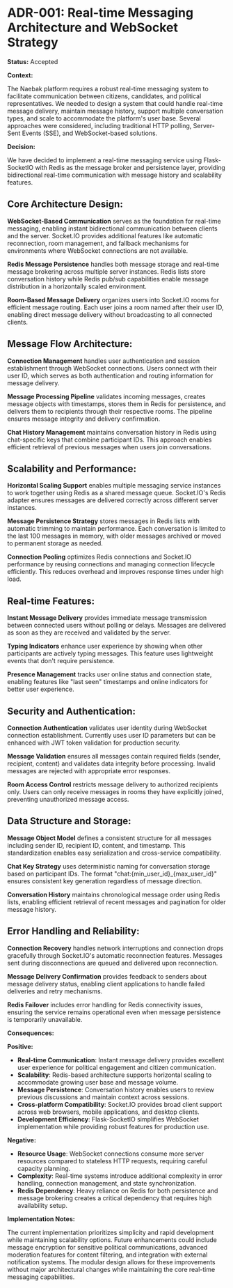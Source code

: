 # ADR-001: Real-time Messaging Architecture and WebSocket Strategy

**Status:** Accepted

**Context:**

The Naebak platform requires a robust real-time messaging system to facilitate communication between citizens, candidates, and political representatives. We needed to design a system that could handle real-time message delivery, maintain message history, support multiple conversation types, and scale to accommodate the platform's user base. Several approaches were considered, including traditional HTTP polling, Server-Sent Events (SSE), and WebSocket-based solutions.

**Decision:**

We have decided to implement a real-time messaging service using Flask-SocketIO with Redis as the message broker and persistence layer, providing bidirectional real-time communication with message history and scalability features.

## **Core Architecture Design:**

**WebSocket-Based Communication** serves as the foundation for real-time messaging, enabling instant bidirectional communication between clients and the server. Socket.IO provides additional features like automatic reconnection, room management, and fallback mechanisms for environments where WebSocket connections are not available.

**Redis Message Persistence** handles both message storage and real-time message brokering across multiple server instances. Redis lists store conversation history while Redis pub/sub capabilities enable message distribution in a horizontally scaled environment.

**Room-Based Message Delivery** organizes users into Socket.IO rooms for efficient message routing. Each user joins a room named after their user ID, enabling direct message delivery without broadcasting to all connected clients.

## **Message Flow Architecture:**

**Connection Management** handles user authentication and session establishment through WebSocket connections. Users connect with their user ID, which serves as both authentication and routing information for message delivery.

**Message Processing Pipeline** validates incoming messages, creates message objects with timestamps, stores them in Redis for persistence, and delivers them to recipients through their respective rooms. The pipeline ensures message integrity and delivery confirmation.

**Chat History Management** maintains conversation history in Redis using chat-specific keys that combine participant IDs. This approach enables efficient retrieval of previous messages when users join conversations.

## **Scalability and Performance:**

**Horizontal Scaling Support** enables multiple messaging service instances to work together using Redis as a shared message queue. Socket.IO's Redis adapter ensures messages are delivered correctly across different server instances.

**Message Persistence Strategy** stores messages in Redis lists with automatic trimming to maintain performance. Each conversation is limited to the last 100 messages in memory, with older messages archived or moved to permanent storage as needed.

**Connection Pooling** optimizes Redis connections and Socket.IO performance by reusing connections and managing connection lifecycle efficiently. This reduces overhead and improves response times under high load.

## **Real-time Features:**

**Instant Message Delivery** provides immediate message transmission between connected users without polling or delays. Messages are delivered as soon as they are received and validated by the server.

**Typing Indicators** enhance user experience by showing when other participants are actively typing messages. This feature uses lightweight events that don't require persistence.

**Presence Management** tracks user online status and connection state, enabling features like "last seen" timestamps and online indicators for better user experience.

## **Security and Authentication:**

**Connection Authentication** validates user identity during WebSocket connection establishment. Currently uses user ID parameters but can be enhanced with JWT token validation for production security.

**Message Validation** ensures all messages contain required fields (sender, recipient, content) and validates data integrity before processing. Invalid messages are rejected with appropriate error responses.

**Room Access Control** restricts message delivery to authorized recipients only. Users can only receive messages in rooms they have explicitly joined, preventing unauthorized message access.

## **Data Structure and Storage:**

**Message Object Model** defines a consistent structure for all messages including sender ID, recipient ID, content, and timestamp. This standardization enables easy serialization and cross-service compatibility.

**Chat Key Strategy** uses deterministic naming for conversation storage based on participant IDs. The format "chat:{min_user_id}_{max_user_id}" ensures consistent key generation regardless of message direction.

**Conversation History** maintains chronological message order using Redis lists, enabling efficient retrieval of recent messages and pagination for older message history.

## **Error Handling and Reliability:**

**Connection Recovery** handles network interruptions and connection drops gracefully through Socket.IO's automatic reconnection features. Messages sent during disconnections are queued and delivered upon reconnection.

**Message Delivery Confirmation** provides feedback to senders about message delivery status, enabling client applications to handle failed deliveries and retry mechanisms.

**Redis Failover** includes error handling for Redis connectivity issues, ensuring the service remains operational even when message persistence is temporarily unavailable.

**Consequences:**

**Positive:**

*   **Real-time Communication**: Instant message delivery provides excellent user experience for political engagement and citizen communication.
*   **Scalability**: Redis-based architecture supports horizontal scaling to accommodate growing user base and message volume.
*   **Message Persistence**: Conversation history enables users to review previous discussions and maintain context across sessions.
*   **Cross-platform Compatibility**: Socket.IO provides broad client support across web browsers, mobile applications, and desktop clients.
*   **Development Efficiency**: Flask-SocketIO simplifies WebSocket implementation while providing robust features for production use.

**Negative:**

*   **Resource Usage**: WebSocket connections consume more server resources compared to stateless HTTP requests, requiring careful capacity planning.
*   **Complexity**: Real-time systems introduce additional complexity in error handling, connection management, and state synchronization.
*   **Redis Dependency**: Heavy reliance on Redis for both persistence and message brokering creates a critical dependency that requires high availability setup.

**Implementation Notes:**

The current implementation prioritizes simplicity and rapid development while maintaining scalability options. Future enhancements could include message encryption for sensitive political communications, advanced moderation features for content filtering, and integration with external notification systems. The modular design allows for these improvements without major architectural changes while maintaining the core real-time messaging capabilities.
